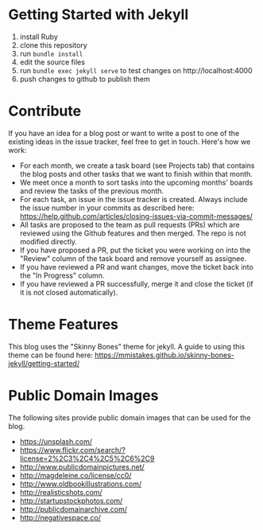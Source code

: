 # Getting Started with Jekyll
1. install Ruby
1. clone this repository
1. run `bundle install`
1. edit the source files
1. run `bundle exec jekyll serve` to test changes on http://localhost:4000
1. push changes to github to publish them

# Contribute
If you have an idea for a blog post or want to write a post to one of the existing ideas in the issue tracker,
feel free to get in touch. Here's how we work:
* For each month, we create a task board (see Projects tab) that contains the blog posts and other tasks that we want to finish within that month.
* We meet once a month to sort tasks into the upcoming months' boards and review the tasks of the previous month.
* For each task, an issue in the issue tracker is created. Always include the issue number in your commits as described here: https://help.github.com/articles/closing-issues-via-commit-messages/
* All tasks are proposed to the team as pull requests (PRs) which are reviewed using the Github features and then merged. The repo is not modified directly.
* If you have proposed a PR, put the ticket you were working on into the "Review" column of the task board and remove yourself as assignee.
* If you have reviewed a PR and want changes, move the ticket back into the "In Progress" column.
* If you have reviewed a PR successfully, merge it and close the ticket (if it is not closed automatically).

# Theme Features
This blog uses the "Skinny Bones" theme for jekyll. A guide to using this theme can be found here: https://mmistakes.github.io/skinny-bones-jekyll/getting-started/

# Public Domain Images
The following sites provide public domain images that can be used for the blog.
* https://unsplash.com/
* https://www.flickr.com/search/?license=2%2C3%2C4%2C5%2C6%2C9
* http://www.publicdomainpictures.net/
* http://magdeleine.co/license/cc0/
* http://www.oldbookillustrations.com/
* http://realisticshots.com/
* http://startupstockphotos.com/
* http://publicdomainarchive.com/
* http://negativespace.co/
